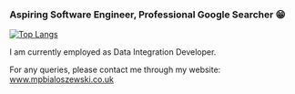 ### Aspiring Software Engineer, Professional Google Searcher :grin:
[![Top Langs](https://github-readme-stats.vercel.app/api/top-langs/?username=mpbialoszewski&layout=compact&theme=tokyonight)](https://github.com/anuraghazra/github-readme-stats)

I am currently employed as Data Integration Developer. 

For any queries, please contact me through my website: www.mpbialoszewski.co.uk

<!-- ![Alt Text](https://media.giphy.com/media/l0HlCUPEhddvUuGsw/source.gif) -->


<!--
**mpbialoszewski/mpbialoszewski** is a ✨ _special_ ✨ repository because its `README.md` (this file) appears on your GitHub profile.

Here are some ideas to get you started:

- 🔭 I’m currently working on ...
- 🌱 I’m currently learning ...
- 👯 I’m looking to collaborate on ...
- 🤔 I’m looking for help with ...
- 💬 Ask me about ...
- 📫 How to reach me: ...
- 😄 Pronouns: ...
- ⚡ Fun fact: ...
-->
